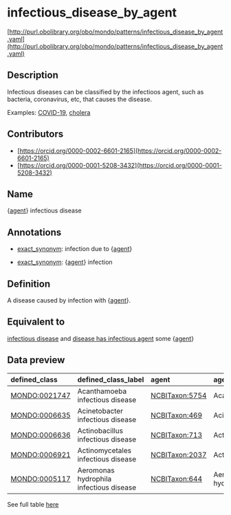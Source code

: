 # infectious_disease_by_agent 

[http://purl.obolibrary.org/obo/mondo/patterns/infectious_disease_by_agent.yaml](http://purl.obolibrary.org/obo/mondo/patterns/infectious_disease_by_agent.yaml)
## Description 

Infectious diseases can be classified by the infectioos agent, such as bacteria, coronavirus, etc, that causes the disease.

Examples: [COVID-19](http://purl.obolibrary.org/obo/MONDO_0100096), [cholera](http://purl.obolibrary.org/obo/MONDO_0015766)
## Contributors 
* [https://orcid.org/0000-0002-6601-2165](https://orcid.org/0000-0002-6601-2165) 
* [https://orcid.org/0000-0001-5208-3432](https://orcid.org/0000-0001-5208-3432) 
## Name 

{[agent](http://purl.obolibrary.org/obo/NCBITaxon_1)} infectious disease

## Annotations 

* [exact_synonym](http://www.geneontology.org/formats/oboInOwl#hasExactSynonym): infection due to {[agent](http://purl.obolibrary.org/obo/NCBITaxon_1)}

* [exact_synonym](http://www.geneontology.org/formats/oboInOwl#hasExactSynonym): {[agent](http://purl.obolibrary.org/obo/NCBITaxon_1)} infection

## Definition 

A disease caused by infection with {[agent](http://purl.obolibrary.org/obo/NCBITaxon_1)}.

## Equivalent to 

[infectious disease](http://purl.obolibrary.org/obo/MONDO_0005550) and [disease has infectious agent](http://purl.obolibrary.org/obo/RO_0014001) some {[agent](http://purl.obolibrary.org/obo/NCBITaxon_1)}

## Data preview 
| defined_class                                | defined_class_label                     | agent                                         | agent_label          |
|:---------------------------------------------|:----------------------------------------|:----------------------------------------------|:---------------------|
| [MONDO:0021747](http://purl.obolibrary.org/obo/MONDO_0021747) | Acanthamoeba infectious disease         | [NCBITaxon:5754](http://purl.obolibrary.org/obo/NCBITaxon_5754) | Acanthamoeba         |
| [MONDO:0006635](http://purl.obolibrary.org/obo/MONDO_0006635) | Acinetobacter infectious disease        | [NCBITaxon:469](http://purl.obolibrary.org/obo/NCBITaxon_469)  | Acinetobacter        |
| [MONDO:0006636](http://purl.obolibrary.org/obo/MONDO_0006636) | Actinobacillus infectious disease       | [NCBITaxon:713](http://purl.obolibrary.org/obo/NCBITaxon_713)  | Actinobacillus       |
| [MONDO:0006921](http://purl.obolibrary.org/obo/MONDO_0006921) | Actinomycetales infectious disease      | [NCBITaxon:2037](http://purl.obolibrary.org/obo/NCBITaxon_2037) | Actinomycetales      |
| [MONDO:0005117](http://purl.obolibrary.org/obo/MONDO_0005117) | Aeromonas hydrophila infectious disease | [NCBITaxon:644](http://purl.obolibrary.org/obo/NCBITaxon_644)  | Aeromonas hydrophila |

See full table [here](https://github.com/monarch-initiative/mondo/blob/master/src/patterns/data/matches/infectious_disease_by_agent.tsv) 
